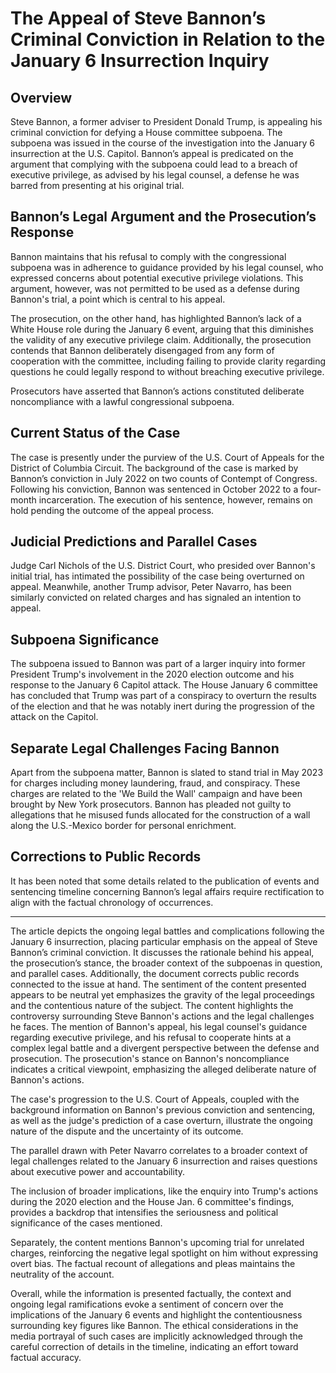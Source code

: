 # The Appeal of Steve Bannon’s Criminal Conviction in Relation to the January 6 Insurrection Inquiry

## Overview

Steve Bannon, a former adviser to President Donald Trump, is appealing his criminal conviction for defying a House committee subpoena. The subpoena was issued in the course of the investigation into the January 6 insurrection at the U.S. Capitol. Bannon’s appeal is predicated on the argument that complying with the subpoena could lead to a breach of executive privilege, as advised by his legal counsel, a defense he was barred from presenting at his original trial.

## Bannon’s Legal Argument and the Prosecution’s Response

Bannon maintains that his refusal to comply with the congressional subpoena was in adherence to guidance provided by his legal counsel, who expressed concerns about potential executive privilege violations. This argument, however, was not permitted to be used as a defense during Bannon's trial, a point which is central to his appeal. 

The prosecution, on the other hand, has highlighted Bannon’s lack of a White House role during the January 6 event, arguing that this diminishes the validity of any executive privilege claim. Additionally, the prosecution contends that Bannon deliberately disengaged from any form of cooperation with the committee, including failing to provide clarity regarding questions he could legally respond to without breaching executive privilege. 

Prosecutors have asserted that Bannon’s actions constituted deliberate noncompliance with a lawful congressional subpoena.

## Current Status of the Case

The case is presently under the purview of the U.S. Court of Appeals for the District of Columbia Circuit. The background of the case is marked by Bannon’s conviction in July 2022 on two counts of Contempt of Congress. Following his conviction, Bannon was sentenced in October 2022 to a four-month incarceration. The execution of his sentence, however, remains on hold pending the outcome of the appeal process.

## Judicial Predictions and Parallel Cases

Judge Carl Nichols of the U.S. District Court, who presided over Bannon's initial trial, has intimated the possibility of the case being overturned on appeal. Meanwhile, another Trump advisor, Peter Navarro, has been similarly convicted on related charges and has signaled an intention to appeal.

## Subpoena Significance

The subpoena issued to Bannon was part of a larger inquiry into former President Trump's involvement in the 2020 election outcome and his response to the January 6 Capitol attack. The House January 6 committee has concluded that Trump was part of a conspiracy to overturn the results of the election and that he was notably inert during the progression of the attack on the Capitol.

## Separate Legal Challenges Facing Bannon

Apart from the subpoena matter, Bannon is slated to stand trial in May 2023 for charges including money laundering, fraud, and conspiracy. These charges are related to the 'We Build the Wall' campaign and have been brought by New York prosecutors. Bannon has pleaded not guilty to allegations that he misused funds allocated for the construction of a wall along the U.S.-Mexico border for personal enrichment.

## Corrections to Public Records

It has been noted that some details related to the publication of events and sentencing timeline concerning Bannon’s legal affairs require rectification to align with the factual chronology of occurrences.

---

The article depicts the ongoing legal battles and complications following the January 6 insurrection, placing particular emphasis on the appeal of Steve Bannon’s criminal conviction. It discusses the rationale behind his appeal, the prosecution’s stance, the broader context of the subpoenas in question, and parallel cases. Additionally, the document corrects public records connected to the issue at hand.
The sentiment of the content presented appears to be neutral yet emphasizes the gravity of the legal proceedings and the contentious nature of the subject. The content highlights the controversy surrounding Steve Bannon's actions and the legal challenges he faces. The mention of Bannon's appeal, his legal counsel's guidance regarding executive privilege, and his refusal to cooperate hints at a complex legal battle and a divergent perspective between the defense and prosecution. The prosecution's stance on Bannon's noncompliance indicates a critical viewpoint, emphasizing the alleged deliberate nature of Bannon's actions.

The case's progression to the U.S. Court of Appeals, coupled with the background information on Bannon's previous conviction and sentencing, as well as the judge's prediction of a case overturn, illustrate the ongoing nature of the dispute and the uncertainty of its outcome.

The parallel drawn with Peter Navarro correlates to a broader context of legal challenges related to the January 6 insurrection and raises questions about executive power and accountability.

The inclusion of broader implications, like the enquiry into Trump's actions during the 2020 election and the House Jan. 6 committee's findings, provides a backdrop that intensifies the seriousness and political significance of the cases mentioned.

Separately, the content mentions Bannon's upcoming trial for unrelated charges, reinforcing the negative legal spotlight on him without expressing overt bias. The factual recount of allegations and pleas maintains the neutrality of the account.

Overall, while the information is presented factually, the context and ongoing legal ramifications evoke a sentiment of concern over the implications of the January 6 events and highlight the contentiousness surrounding key figures like Bannon. The ethical considerations in the media portrayal of such cases are implicitly acknowledged through the careful correction of details in the timeline, indicating an effort toward factual accuracy.
